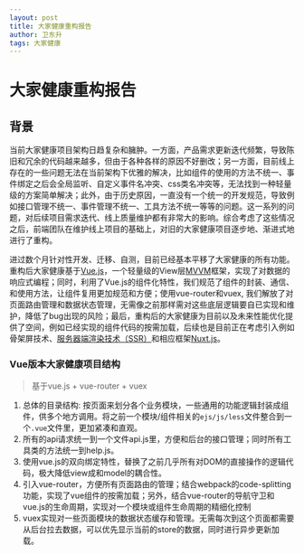 ```yaml
---
layout: post 
title: 大家健康重构报告
author: 卫东升
tags: 大家健康
---
```


# 大家健康重构报告

## 背景

当前大家健康项目架构日趋复杂和臃肿。一方面，产品需求更新迭代频繁，导致陈旧和冗余的代码越来越多，但由于各种各样的原因不好删改；另一方面，目前线上存在的一些问题无法在当前架构下优雅的解决，比如组件的使用的方法不统一、事件绑定之后会全局监听、自定义事件名冲突、css类名冲突等，无法找到一种轻量级的方案简单解决；此外，由于历史原因，一直没有一个统一的开发规范，导致例如接口管理不统一、事件管理不统一、工具方法不统一等等的问题。这一系列的问题，对后续项目需求迭代、线上质量维护都有非常大的影响。综合考虑了这些情况之后，前端团队在维护线上项目的基础上，对旧的大家健康项目逐步地、渐进式地进行了重构。

进过数个月针对性开发、迁移、自测，目前已经基本平移了大家健康的所有功能。重构后大家健康基于[Vue.js](https://cn.vuejs.org/)，一个轻量级的View层[MVVM](https://en.wikipedia.org/wiki/Model%E2%80%93view%E2%80%93viewmodel)框架，实现了对数据的响应式编程；同时，利用了Vue.js的组件化特性，我们规范了组件的封装、通信、和使用方法，让组件复用更加规范和方便；使用vue-router和vuex, 我们解放了对页面路由管理和数据状态管理，无需像之前那样需对这些底层逻辑要自已实现和维护，降低了bug出现的风险；最后，重构后的大家健康为目前以及未来性能优化提供了空间，例如已经实现的组件代码的按需加载，后续也是目前正在考虑引入例如骨架屏技术、[服务器端渲染技术（SSR）](https://ssr.vuejs.org/zh/)和相应框架[Nuxt.js](https://zh.nuxtjs.org/)。



###  Vue版本大家健康项目结构

>  基于vue.js + vue-router + vuex

1. 总体的目录结构: 按页面来划分各个业务模块，一些通用的功能逻辑封装成组件，供多个地方调用。将之前一个模块/组件相关的`ejs/js/less`文件整合到一个`.vue`文件里，更加紧凑和直观。
2. 所有的api请求统一到一个文件api.js里，方便和后台的接口管理；同时所有工具类的方法统一到help.js。
3. 使用vue.js的双向绑定特性，替换了之前几乎所有对DOM的直接操作的逻辑代码，极大降低view成和model的耦合性。
4. 引入vue-router，方便所有页面路由的管理；结合webpack的code-splitting功能，实现了vue组件的按需加载；另外，结合vue-router的导航守卫和vue.js的生命周期，实现对一个模块或组件生命周期的精细化控制
5. vuex实现对一些页面模块的数据状态缓存和管理。无需每次到这个页面都需要从后台拉去数据，可以优先显示当前的store的数据，同时进行异步更新加载。





